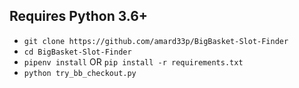 ## Requires Python 3.6+

- `git clone https://github.com/amard33p/BigBasket-Slot-Finder`
- `cd BigBasket-Slot-Finder`
- `pipenv install` OR `pip install -r requirements.txt`
- `python try_bb_checkout.py`